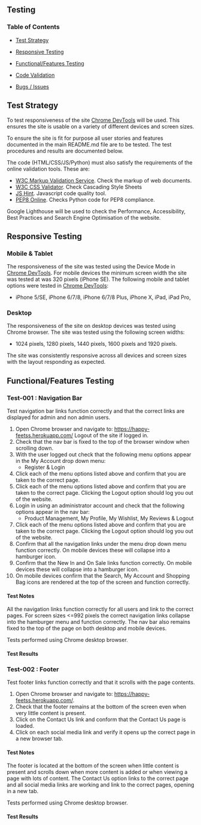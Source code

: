 ## Testing

### Table of Contents

- [Test Strategy](#teststrategy)

- [Responsive Testing](#responsivetesting)

- [Functional/Features Testing](#functionaltesting)

- [Code Validation](#codevalidation)

- [Bugs / Issues](#bugsissues)


## Test Strategy

To test responsiveness of the site [Chrome DevTools](https://developer.chrome.com/docs/devtools/) will be used. This ensures the site is usable on a variety of different devices and screen sizes.

To ensure the site is fit for purpose all user stories and features documented in the main README.md file are to be tested. The test procedures
and results are documented below.

The code (HTML/CSS/JS/Python) must also satisfy the requirements of the online validation tools. These are:
* [W3C Markup Validation Service](https://validator.w3.org/). Check the markup of web documents.
* [W3C CSS Validator](https://jigsaw.w3.org/css-validator/). Check Cascading Style Sheets
* [JS Hint](https://jshint.com/). Javascript code quality tool. 
* [PEP8 Online](http://pep8online.com/). Checks Python code for PEP8 compliance.

Google Lighthouse will be used to check the Performance, Accessibility, Best Practices and Search Engine Optimisation of the website.


## Responsive Testing

### Mobile & Tablet
The responsiveness of the site was tested using the Device Mode in [Chrome DevTools](https://developer.chrome.com/docs/devtools/). For mobile devices the minimum screen width the site was tested at was 320 pixels (iPhone SE). The following mobile and tablet options were tested in [Chrome DevTools](https://developer.chrome.com/docs/devtools/):

* iPhone 5/SE, iPhone 6/7/8, iPhone 6/7/8 Plus, iPhone X, iPad, iPad Pro, 


### Desktop
The responsiveness of the site on desktop devices was tested using Chrome browser. The site was tested using the following screen widths:

* 1024 pixels, 1280 pixels, 1440 pixels, 1600 pixels and 1920 pixels.

The site was consistently responsive across all devices and screen sizes with the layout responding as expected.


## Functional/Features Testing

### Test-001 : Navigation Bar
Test navigation bar links function correctly and that the correct links are displayed for admin and non admin users.

1. Open Chrome browser and navigate to: https://happy-feetss.herokuapp.com/ Logout of the site if logged in.
2. Check that the nav bar is fixed to the top of the browser window when scrolling down.
3. With the user logged out check that the following menu options appear in the My Account drop down menu:
    * Register & Login
4. Click each of the menu options listed above and confirm that you are taken to the correct page.
5. Click each of the menu options listed above and confirm that you are taken to the correct page. Clicking the Logout option should log you out of the website.
6. Login in using an administrator account and check that the following options appear in the nav bar:
    * Product Management, My Profile, My Wishlist, My Reviews & Logout
7. Click each of the menu options listed above and confirm that you are taken to the correct page. Clicking the Logout option should log you out of the website.
8. Confirm that all the navigation links under the menu drop down menu function correctly. On mobile devices these will collapse into a hamburger icon.
9. Confirm that the New In and On Sale links function correctly. On mobile devices these will collapse into a hamburger icon.
10. On mobile devices confirm that the Search, My Account and Shopping Bag icons are rendered at the top of the screen and function correctly.

#### Test Notes
All the navigation links function correctly for all users and link to the correct pages. For screen sizes <=992 pixels the correct navigation links
collapse into the hamburger menu and function correctly. The nav bar also remains fixed to the top of the page on both desktop and mobile devices. 
    
Tests performed using  Chrome desktop browser.

#### Test Results


### Test-002 : Footer
Test footer links function correctly and that it scrolls with the page contents.

1. Open Chrome browser and navigate to: https://happy-feetss.herokuapp.com/.
2. Check that the footer remains at the bottom of the screen even when very little content is present.
4. Click on the Contact Us link and conform that the Contact Us page is loaded.
5. Click on each social media link and verify it opens up the correct page in a new browser tab.


#### Test Notes
The footer is located at the bottom of the screen when little content is present and scrolls down when more content is added or when viewing a page with lots of content. The Contact Us option links to the correct page and all social media links are working and link to the correct pages, opening in a new tab.

Tests performed using  Chrome desktop browser.


#### Test Results


